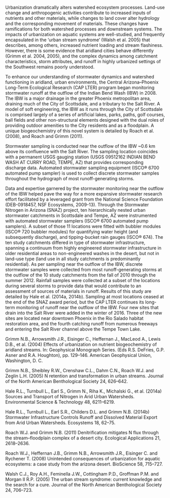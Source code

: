 Urbanization dramatically alters watershed ecosystem processes. Land-use change and anthropogenic activities contribute to increased inputs of nutrients and other materials, while changes to land cover alter hydrology and the corresponding movement of materials. These changes have ramifications for both watershed processes and downstream systems. The impacts of urbanization on aquatic systems are well-studied, and frequently encapsulated in the ‘urban stream syndrome’ (Walsh et al. 2005) that describes, among others, increased nutrient loading and stream flashiness. However, there is some evidence that aridland cities behave differently (Grimm et al. 2004, 2005), and the complex dynamics among catchment characteristics, storm attributes, and runoff in highly urbanized settings of the Southwest remains poorly understood.

To enhance our understanding of stormwater dynamics and watershed functioning in aridland, urban environments, the Central Arizona–Phoenix Long-Term Ecological Research (CAP LTER) program began monitoring stormwater runoff at the outflow of the Indian Bend Wash (IBW) in 2008. The IBW is a major drainage in the greater Phoenix metropolitan area, draining much of the City of Scottsdale, and a tributary to the Salt River. A model of soft engineering, the IBW as it runs through the City of Scottsdale is comprised largely of a series of artificial lakes, parks, paths, golf courses, ball fields and other non-structural elements designed with the dual roles of providing outdoor amenities to the City residents and as a floodplain. A unique biogeochemistry of this novel system is detailed by Roach et al. (2008), and Roach and Grimm (2011).

Stormwater sampling is conducted near the outflow of the IBW ~0.6 km above its confluence with the Salt River. The sampling location coincides with a permanent USGS gauging station (USGS 09512162 INDIAN BEND WASH AT CURRY ROAD, TEMPE, AZ) that provides corresponding discharge data. Automated stormwater sampling equipment (ISCO® 6700 automated pump sampler) is used to collect discrete stormwater samples throughout the hydrograph of most runoff-generating storms.

Data and expertise garnered by the stormwater monitoring near the outflow of the IBW helped pave the way for a more expansive stormwater research effort facilitated by a leveraged grant from the National Science Foundation (DEB-0918457, NSF Ecosystems, 2009-13). Through the Stormwater Nitrogen in Arizona (SNAZ) project, ten hierarchically nested urban stormwater catchments in Scottsdale and Tempe, AZ were instrumented with automated stormwater samplers (ISCO® 6700 automated pump samplers). A subset of those 11 locations were fitted with bubbler modules (ISCO® 720 bubbler modules) for quantifying water height (and subsequently discharge), and tipping-bucket rain gauges (ISCO® 674). The ten study catchments differed in type of stormwater infrastructure, spanning a continuum from highly engineered stormwater infrastructure in older residential areas to non-engineered washes in the desert, but not in land-use type (land use in all study catchments is predominantly residential). As per sampling near the outflow of the IBW, discrete stormwater samples were collected from most runoff-generating storms at the outflow of the 10 study catchments from the fall of 2010 through the summer 2012. Rainfall samples were collected at a subset of the locations during several storms to provide data that would contribute to an assessment of sources of materials in runoff. Results of this study are detailed by Hale et al. (2014a, 2014b). Sampling at most locations ceased at the end of the SNAZ award period, but the CAP LTER continues its long-term monitoring of runoff near the outflow of the IBW. Four new sites that drain into the Salt River were added in the winter of 2016. Three of the new sites are located near downtown Phoenix in the Rio Salado habitat restoration area, and the fourth catching runoff from numerous freeways and entering the Salt River channel above the Tempe Town Lake.

Grimm N.B., Arrowsmith J.R., Eisinger C., Heffernan J., MacLeod A., Lewis D.B., et al. (2004) Effects of urbanization on nutrient biogeochemistry of aridland streams. In: Geophysical Monograph Series. (Eds R.S. DeFries, G.P. Asner and R.A. Houghton), pp. 129–146. American Geophysical Union, Washington, D. C.

Grimm N.B., Sheibley R.W., Crenshaw C.L., Dahm C.N., Roach W.J. and Zeglin L.H. (2005) N retention and transformation in urban streams. Journal of the North American Benthological Society 24, 626–642.

Hale R.L., Turnbull L., Earl S., Grimm N., Riha K., Michalski G., et al. (2014a) Sources and Transport of Nitrogen in Arid Urban Watersheds. Environmental Science & Technology 48, 6211–6219.

Hale R.L., Turnbull L., Earl S.R., Childers D.L. and Grimm N.B. (2014b) Stormwater Infrastructure Controls Runoff and Dissolved Material Export from Arid Urban Watersheds. Ecosystems 18, 62–75.

Roach W.J. and Grimm N.B. (2011) Denitrification mitigates N flux through the stream–floodplain complex of a desert city. Ecological Applications 21, 2618–2636.

Roach W.J., Heffernan J.B., Grimm N.B., Arrowsmith J.R., Eisinger C. and Rychener T. (2008) Unintended consequences of urbanization for aquatic ecosystems: a case study from the arizona desert. BioScience 58, 715–727.

Walsh C.J., Roy A.H., Feminella J.W., Cottingham P.D., Groffman P.M. and Morgan II R.P. (2005) The urban stream syndrome: current knowledge and the search for a cure. Journal of the North American Benthological Society 24, 706–723.

